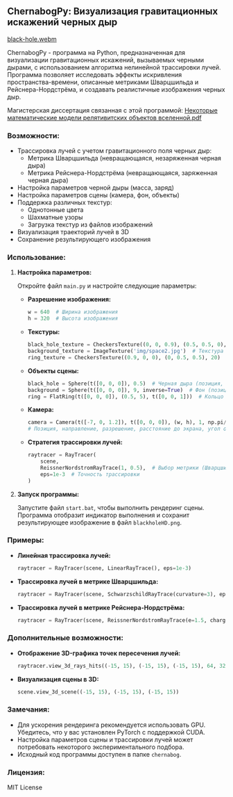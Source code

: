 ## ChernabogPy: Визуализация гравитационных искажений черных дыр

[black-hole.webm](https://github.com/viktor-akusoff/ChernabogPy/assets/124511385/76787833-fdb5-43eb-a682-10830be4ce34)

ChernabogPy - программа на Python, предназначенная для визуализации гравитационных искажений, вызываемых черными дырами, с использованием алгоритма нелинейной трассировки лучей. Программа позволяет исследовать эффекты искривления пространства-времени, описанные метриками Шварцшильда и Рейснера-Нордстрёма, и создавать реалистичные изображения черных дыр.

Магистерская диссертация связанная с этой программой:
[Некоторые математические модели релятивитских объектов вселенной.pdf](https://github.com/user-attachments/files/15948451/default.pdf)

### Возможности:

* Трассировка лучей с учетом гравитационного поля черных дыр:
    * Метрика Шварцшильда (невращающаяся, незаряженная черная дыра)
    * Метрика Рейснера-Нордстрёма (невращающаяся, заряженная черная дыра)
* Настройка параметров черной дыры (масса, заряд)
* Настройка параметров сцены (камера, фон, объекты)
* Поддержка различных текстур:
    * Однотонные цвета
    * Шахматные узоры
    * Загрузка текстур из файлов изображений
* Визуализация траекторий лучей в 3D
* Сохранение результирующего изображения

### Использование:


1. **Настройка параметров:**

   Откройте файл `main.py` и настройте следующие параметры:

   * **Разрешение изображения:**

     ```python
     w = 640  # Ширина изображения
     h = 320  # Высота изображения
     ```

   * **Текстуры:**

     ```python
     black_hole_texture = CheckersTexture((0, 0, 0.9), (0.5, 0.5, 0), 15)  # Текстура черной дыры
     background_texture = ImageTexture('img/space2.jpg')  # Текстура фона
     ring_texture = CheckersTexture((0.9, 0, 0), (0, 0.5, 0.5), 20)  # Текстура кольца
     ```

   * **Объекты сцены:**

     ```python
     black_hole = Sphere(t([0, 0, 0]), 0.5)  # Черная дыра (позиция, радиус)
     background = Sphere(t([0, 0, 0]), 9, inverse=True)  # Фон (позиция, радиус, инвертировать)
     ring = FlatRing(t([0, 0, 0]), (0.5, 5), t([0, 0, 1]))  # Кольцо (позиция, (внутренний радиус, внешний радиус), нормаль)
     ```

   * **Камера:**

     ```python
     camera = Camera(t([-7, 0, 1.2]), t([0, 0, 0]), (w, h), 1, np.pi/3)
     # Позиция, направление, разрешение, расстояние до экрана, угол обзора
     ```

   * **Стратегия трассировки лучей:**

     ```python
     raytracer = RayTracer(
         scene,
         ReissnerNordstromRayTrace(1, 0.5),  # Выбор метрики (Шварцшильда или Рейснера-Нордстрёма)
         eps=1e-3  # Точность трассировки
     )
     ```

2. **Запуск программы:**

   Запустите файл `start.bat`, чтобы выполнить рендеринг сцены. Программа отобразит индикатор выполнения и сохранит результирующее изображение в файл `blackholeHD.png`.

### Примеры:

* **Линейная трассировка лучей:**

   ```python
   raytracer = RayTracer(scene, LinearRayTrace(), eps=1e-3)
   ```

* **Трассировка лучей в метрике Шварцшильда:**

   ```python
   raytracer = RayTracer(scene, SchwarzschildRayTrace(curvature=3), eps=1e-3)
   ```

* **Трассировка лучей в метрике Рейснера-Нордстрёма:**

   ```python
   raytracer = RayTracer(scene, ReissnerNordstromRayTrace(e=1.5, charge=0.5), eps=1e-3)
   ```

### Дополнительные возможности:

* **Отображение 3D-графика точек пересечения лучей:**

   ```python
   raytracer.view_3d_rays_hits((-15, 15), (-15, 15), (-15, 15), 64, 32)
   ```

* **Визуализация сцены в 3D:**

   ```python
   scene.view_3d_scene((-15, 15), (-15, 15), (-15, 15))
   ```

### Замечания:

* Для ускорения рендеринга рекомендуется использовать GPU. Убедитесь, что у вас установлен PyTorch с поддержкой CUDA.
* Настройка параметров сцены и трассировки лучей может потребовать некоторого экспериментального подбора.
* Исходный код программы доступен в папке `chernabog`.

### Лицензия:

MIT License
